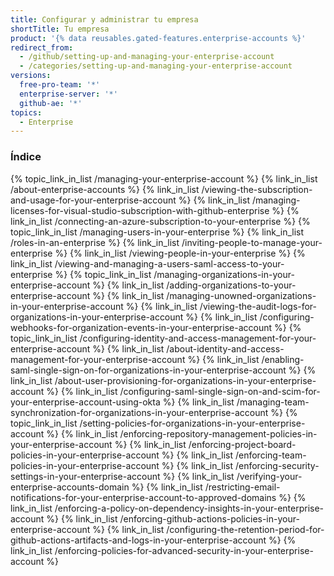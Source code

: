 ```yaml
---
title: Configurar y administrar tu empresa
shortTitle: Tu empresa
product: '{% data reusables.gated-features.enterprise-accounts %}'
redirect_from:
  - /github/setting-up-and-managing-your-enterprise-account
  - /categories/setting-up-and-managing-your-enterprise-account
versions:
  free-pro-team: '*'
  enterprise-server: '*'
  github-ae: '*'
topics:
  - Enterprise
---
```



### Índice

{% topic_link_in_list /managing-your-enterprise-account %}
    {% link_in_list /about-enterprise-accounts %}
    {% link_in_list /viewing-the-subscription-and-usage-for-your-enterprise-account %}
    {% link_in_list /managing-licenses-for-visual-studio-subscription-with-github-enterprise %}
    {% link_in_list /connecting-an-azure-subscription-to-your-enterprise %}
{% topic_link_in_list /managing-users-in-your-enterprise %}
    {% link_in_list /roles-in-an-enterprise %}
    {% link_in_list /inviting-people-to-manage-your-enterprise %}
    {% link_in_list /viewing-people-in-your-enterprise %}
    {% link_in_list /viewing-and-managing-a-users-saml-access-to-your-enterprise %}
{% topic_link_in_list /managing-organizations-in-your-enterprise-account %}
    {% link_in_list /adding-organizations-to-your-enterprise-account %}
    {% link_in_list /managing-unowned-organizations-in-your-enterprise-account %}
    {% link_in_list /viewing-the-audit-logs-for-organizations-in-your-enterprise-account %}
    {% link_in_list /configuring-webhooks-for-organization-events-in-your-enterprise-account %}
{% topic_link_in_list /configuring-identity-and-access-management-for-your-enterprise-account %}
    {% link_in_list /about-identity-and-access-management-for-your-enterprise-account %}
    {% link_in_list /enabling-saml-single-sign-on-for-organizations-in-your-enterprise-account %}
    {% link_in_list /about-user-provisioning-for-organizations-in-your-enterprise-account %}
    {% link_in_list /configuring-saml-single-sign-on-and-scim-for-your-enterprise-account-using-okta %}
    {% link_in_list /managing-team-synchronization-for-organizations-in-your-enterprise-account %}
{% topic_link_in_list /setting-policies-for-organizations-in-your-enterprise-account %}
    {% link_in_list /enforcing-repository-management-policies-in-your-enterprise-account %}
    {% link_in_list /enforcing-project-board-policies-in-your-enterprise-account %}
    {% link_in_list /enforcing-team-policies-in-your-enterprise-account %}
    {% link_in_list /enforcing-security-settings-in-your-enterprise-account %}
    {% link_in_list /verifying-your-enterprise-accounts-domain %}
    {% link_in_list /restricting-email-notifications-for-your-enterprise-account-to-approved-domains %}
    {% link_in_list /enforcing-a-policy-on-dependency-insights-in-your-enterprise-account %}
    {% link_in_list /enforcing-github-actions-policies-in-your-enterprise-account %}
    {% link_in_list /configuring-the-retention-period-for-github-actions-artifacts-and-logs-in-your-enterprise-account %}
    {% link_in_list /enforcing-policies-for-advanced-security-in-your-enterprise-account %}
